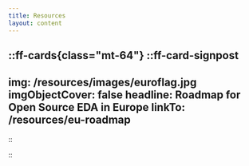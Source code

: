 ```yaml
---
title: Resources
layout: content
---
```


::ff-cards{class="mt-64"}
  ::ff-card-signpost
  ---
  img: /resources/images/euroflag.jpg
  imgObjectCover: false
  headline: Roadmap for Open Source EDA in Europe
  linkTo: /resources/eu-roadmap
  ---

  ::

::